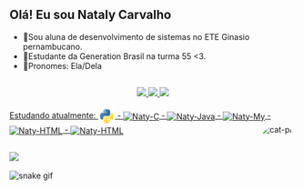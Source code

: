 ## Olá! Eu sou Nataly Carvalho

- 🌼Sou aluna de desenvolvimento de sistemas no ETE Ginasio pernambucano.
- 🌼Estudante da Generation Brasil na turma 55 <3.
- 🌼Pronomes: Ela/Dela
##
<div align="center">
  <a href="(https://github.com/Nataly-Carvalho/)">
  <img height="140em" src="https://github-readme-stats.vercel.app/api?username=Nataly-Carvalho&show_icons=true&theme=onedark&hide_border=true&dahide_border=true&dainclude_all_commits=true&count_private=true"/>
 <img height= "140cm" src="http://github-readme-streak-stats.herokuapp.com?user=Nataly-Carvalho&theme=onedark&hide_border=true&date_format=n%2Fj%5B%2FY%5D&locale=pt-br"/>
 
  <img height="140em" src="https://github-readme-stats.vercel.app/api/top-langs/?username=Nataly-Carvalho&layout=compact&langs_count=7&theme=onedark&hide_border=true"/>
</div>
  
  </div>
<div style="display: inline_block"><br>
  Estudando atualmente:
  <img align="center" alt="Naty-Python" height="30" width="30" src="https://raw.githubusercontent.com/devicons/devicon/master/icons/python/python-original.svg">
  -
  <img align="center" alt="Naty-C" height="30" width="30" <img src="https://cdn.jsdelivr.net/gh/devicons/devicon/icons/c/c-original.svg" />
  -
   <img align="center" alt="Naty-Java" height="30" width="30" <img src="https://cdn.jsdelivr.net/gh/devicons/devicon/icons/java/java-original.svg" />
  -
   <img align="center" alt="Naty-My" height="30" width="30"<img src="https://cdn.jsdelivr.net/gh/devicons/devicon/icons/css3/css3-original.svg" />
  -
  <img align="center" alt="Naty-HTML" height="30" width="30"<img src="https://cdn.jsdelivr.net/gh/devicons/devicon/icons/html5/html5-original.svg" />
  -
  <img align="center" alt="Naty-HTML" height="30" width="30"<img src="https://cdn.jsdelivr.net/gh/devicons/devicon/icons/javascript/javascript-original.svg" />
          

  
  <img align="right" alt="cat-pic" height="150" style="border-radius:50px;" src="https://miro.medium.com/max/960/1*9GJWUvET3it_2XPX9CAUXw.gif">



</div>

##
<div> 
  
  <a href="https://www.linkedin.com/in/nataly-carvalho-6767bb222/" target="_blank"><img src="https://img.shields.io/badge/-LinkedIn-%230077B5?style=for-the-badge&logo=linkedin&logoColor=white" target="_blank"></a> 
  
![snake gif](https://github.com/Nataly-Carvalho/Nataly-Carvalho/blob/output/github-contribution-grid-snake.svg)

</div>
